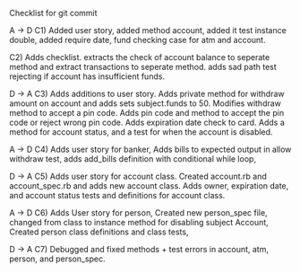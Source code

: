 Checklist for git commit

A -> D
C1)
Added user story, added method account, added it test instance double, added require date, fund checking case for atm and account.

C2)
Adds checklist. extracts the check of account balance to seperate method and extract transactions to seperate method. adds sad path test rejecting if account has insufficient funds.

D -> A
C3)
Adds additions to user story. Adds private method for withdraw amount on account and adds sets subject.funds to 50. Modifies withdraw method to accept a pin code. Adds pin code and method to accept the pin code or reject wrong pin code. Adds expiration date check to card. Adds a method for account status, and a test for when the account is disabled.

A -> D
C4)
Adds user story for banker, Adds bills to expected output in allow withdraw test, adds add_bills definition with conditional while loop,

D -> A
C5)
Adds user story for account class. Created account.rb and account_spec.rb and adds new account class. Adds owner, expiration date, and account status tests and definitions for account class.

A -> D
C6)
Adds User story for person, Created new person_spec file, changed from class to instance method for disabling subject Account, Created person class definitions and class tests,

D -> A
C7)
Debugged and fixed methods + test errors in account, atm, person, and person_spec.